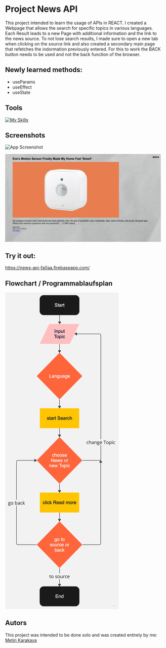 # Project News API

This project intended to learn the usage of APIs in REACT. I created a Webpage that allows the search for specific topics in various languages.
Each Result leads to a new Page with additional information and the link to the news source. To not lose search results, I made sure to open a new tab when
clicking on the source link and also created a secondary main page that refetches the indormation previously entered. For this to work the BACK button needs to be used and not the back function of the browser.

## Newly learned methods:

- useParams
- useEffect
- useState

## Tools

[![My Skills](https://skillicons.dev/icons?i=react,vite,js,html,css,sass,firebase,git,github,vscode)](https://skillicons.dev)

## Screenshots

![App Screenshot](./src/assets/screenshot1.png)

![App Screenshot](./src/assets/screenshot2.png)

## Try it out:

https://news-api-fa0aa.firebaseapp.com/

## Flowchart / Programmablaufsplan

![App Screenshot](./src/assets/flowchart.jpeg)

## Autors

This project was intended to be done solo and was created entirely by me:
[Metin Karakaya](https://github.com/KarakayaMetin8787)
